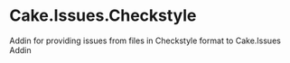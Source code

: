 # Cake.Issues.Checkstyle
Addin for providing issues from files in Checkstyle format to Cake.Issues Addin
